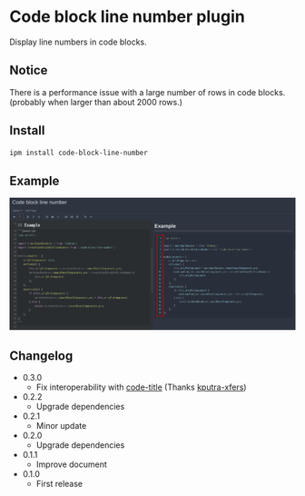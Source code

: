 # Code block line number plugin

Display line numbers in code blocks.

## Notice

There is a performance issue with a large number of rows in code blocks. (probably when larger than about 2000 rows.)

## Install

```sh
ipm install code-block-line-number
```

## Example

![Example](https://github.com/q1701/inkdrop-code-block-line-number/raw/master/docs/images/example.png)

## Changelog

- 0.3.0
  - Fix interoperability with [code-title](https://github.com/elpnt/inkdrop-code-title) (Thanks [kputra-xfers](https://github.com/kputra-xfers))
- 0.2.2
  - Upgrade dependencies
- 0.2.1
  - Minor update
- 0.2.0
  - Upgrade dependencies
- 0.1.1
  - Improve document
- 0.1.0
  - First release
